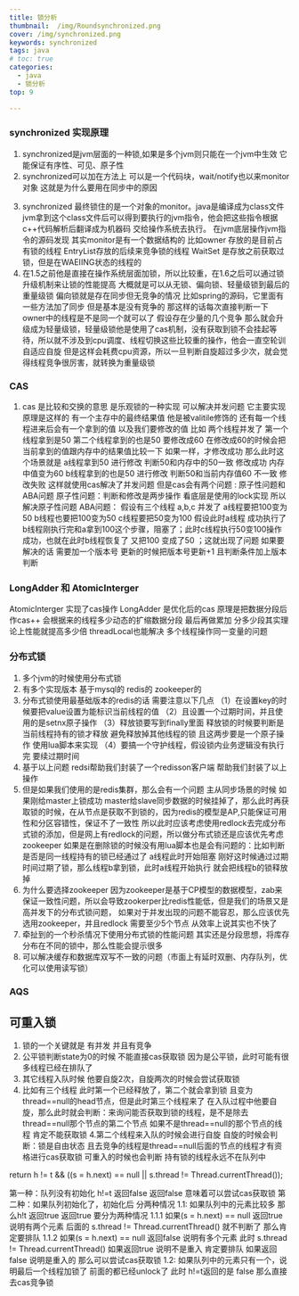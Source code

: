 ```yaml
---
title: 锁分析
thumbnail:  /img/Roundsynchronized.png
cover: /img/synchronized.png
keywords: synchronized
tags: java
# toc: true
categories:
  - java
  - 锁分析
top: 9

---
```

### synchronized 实现原理
1. synchronized是jvm层面的一种锁,如果是多个jvm则只能在一个jvm中生效 它能保证有序性、可见、原子性
2. synchronized可以加在方法上 可以是一个代码块，wait/notify也以来monitor对象 这就是为什么要用在同步中的原因
<!--more-->
3. synchronized 最终锁住的是一个对象的monitor。java是编译成为class文件 jvm拿到这个class文件后可以得到要执行的jvm指令，他会把这些指令根据c++代码解析后翻译成为机器码 交给操作系统去执行。 在jvm底层操作jvm指令的源码发现 其实monitor是有一个数据结构的 比如owner 存放的是目前占有锁的线程 EntryList存放的后续来竞争锁的线程 WaitSet 是存放之前获取过锁，但是在WAEIING状态的线程的
4. 在1.5之前他是直接在操作系统层面加锁，所以比较重，在1.6之后可以通过锁升级机制来让锁的性能提高  大概就是可以从无锁、偏向锁、轻量级锁到最后的重量级锁
偏向锁就是存在同步但无竞争的情况 比如spring的源码，它里面有一些方法加了同步 但是基本是没有竞争的 那这样的话每次直接判断一下owner中的线程是不是同一个就可以了
假设存在少量的几个竞争 那么就会升级成为轻量级锁，轻量级锁他是使用了cas机制，没有获取到锁不会挂起等待，所以就不涉及到cpu调度、线程切换这些比较重的操作，他会一直空轮训自适应自旋 但是这样会耗费cpu资源，所以一旦判断自旋超过多少次，就会觉得线程竞争很厉害，就转换为重量级锁

### CAS
1. cas 是比较和交换的意思 是乐观锁的一种实现 可以解决并发问题 它主要实现原理是这样的
    有一个主存中的最终结果值 他是被valitile修饰的
    还有每一个线程进来后会有一个拿到的值
    以及我们要修改的值
比如 两个线程并发了 第一个线程拿到是50 第二个线程拿到的也是50 要修改成60 
在修改成60的时候会把当前拿到的值跟内存中的结果值比较一下 如果一样，才修改成功
那么此时这个场景就是
a线程拿到50 进行修改 判断50和内存中的50一致 修改成功 内存中值变为60 
b线程拿到的也是50 进行修改 判断50和当前内存值60 不一致 修改失败  这样就使用cas解决了并发问题
但是cas会有两个问题 : 原子性问题和ABA问题
原子性问题：判断和修改是两步操作 看底层是使用的lock实现 所以解决原子性问题
ABA问题： 假设有三个线程 a,b,c 并发了
a线程要把100变为50 b线程也要把100变为50 c线程要把50变为100
假设此时a线程 成功执行了  b线程刚执行完和a拿到100这个步骤，阻塞了；此时c线程执行50变100操作成功，也就在此时b线程恢复了 又把100 变成了50 ；这就出现了问题
如果要解决的话 需要加一个版本号 更新的时候把版本号更新+1 且判断条件加上版本判断

### LongAdder 和 AtomicInterger
AtomicInterger 实现了cas操作
LongAdder 是优化后的cas  原理是把数据分段后作cas++ 会根据来的线程多少动态的扩缩数据分段 最后再做累加 分多少段其实理论上性能就提高多少倍
threadLocal也能解决 多个线程操作同一变量的问题

### 分布式锁
1. 多个jvm的时候使用分布式锁 
2. 有多个实现版本 基于mysql的 redis的 zookeeper的
2. 分布式锁使用最基础版本的redis的话  需要注意以下几点
（1）在设置key的时候要把value设置为能标识当前线程的值
（2）且设置一个过期时间，并且使用的是setnx原子操作 
（3）释放锁要写到finally里面 释放锁的时候要判断是当前线程持有的锁才释放 避免释放掉其他线程的锁 且这两步要是一个原子操作 使用lua脚本来实现
（4）要搞一个守护线程，假设锁内业务逻辑没有执行完 要续过期时间
3. 基于以上问题 redsi帮助我们封装了一个redisson客户端 帮助我们封装了以上操作
4. 但是如果我们使用的是redis集群，那么会有一个问题
    主从同步场景的时候 如果刚给master上锁成功 master给slave同步数据的时候挂掉了，那么此时再获取锁的时候，在从节点是获取不到锁的，因为redis的模型是AP,只能保证可用性和分区容错性，保证不了一致性
    所以此时应该考虑使用redlock去完成分布式锁的添加，但是网上有redlock的问题，所以做分布式锁还是应该优先考虑zookeeper
    如果是在删除锁的时候没有用lua脚本也是会有问题的：比如判断是否是同一线程持有的锁已经通过了 a线程此时开始阻塞 刚好这时候通过过期时间过期了锁，那么线程b拿到锁，此时a线程开始执行 就会把线程b的锁释放掉
5. 为什么要选择zookeeper
    因为zookeeper是基于CP模型的数据模型，zab来保证一致性问题，所以会导致zookerper比redis性能低，但是我们的场景又是高并发下的分布式锁问题，
    如果对于并发出现的问题不能容忍，那么应该优先选用zookeeper，并且redlock 需要至少5个节点 从效率上说其实也不快了 
6. 牵扯到的一个秒杀情况下使用分布式锁的性能问题 其实还是分段思想，将库存分布在不同的锁中，那么性能会提示很多
7. 可以解决缓存和数据库双写不一致的问题（市面上有延时双删、内存队列，优化可以使用读写锁）

### AQS
## 可重入锁
1. 锁的一个关键就是 有并发 并且有竞争
1. 公平锁判断state为0的时候 不能直接cas获取锁 因为是公平锁，此时可能有很多线程已经在排队了
2. 其它线程入队时候 他要自旋2次，自旋两次的时候会尝试获取锁 
3. 比如有三个线程 此时第一个已经释放了，第二个就会拿到锁 且变为thread==null的head节点，但是此时第三个线程来了 在入队过程中他要自旋，那么此时就会判断：来询问能否获取到锁的线程，是不是除去thread==null那个节点的第二个节点 如果不是thread==null的那个节点的线程 肯定不能获取锁
4.第二个线程来入队的时候会进行自旋 自旋的时候会判断：锁是自由状态 且去竞争的线程是thread==null后面的节点的线程才有资格进行cas获取锁 可重入的时候也会判断
持有锁的线程永远不在队列中

return h != t &&
            ((s = h.next) == null || s.thread != Thread.currentThread());

第一种：队列没有初始化 h!=t 返回false 返回false 意味着可以尝试cas获取锁
第二种：如果队列初始化了，初始化后 分两种情况
    1.1: 如果队列中的元素比较多 那么h!t 返回true  返回true 要分为两种情况
        1.1.1  如果(s = h.next) == null 返回true 说明有两个元素  后面的 s.thread != Thread.currentThread() 就不判断了 那么肯定要排队
        1.1.2  如果(s = h.next) == null 返回false 说明有多个元素  此时 s.thread != Thread.currentThread() 如果返回true 说明不是重入 肯定要排队  如果返回false 说明是重入的 那么可以尝试cas获取锁
    1.2: 如果队列中的元素只有一个，说明最后一个线程加锁了 前面的都已经unlock了  此时 h!=t返回的是 false 那么直接去cas竞争锁
